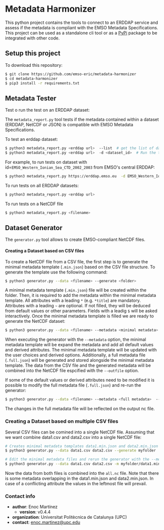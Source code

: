# Metadata Harmonizer #
This python project contains the tools to connect to an ERDDAP service and assess if the metadata is compliant with the EMSO Metadata Specifications.
This project can be used as a standalone cli tool or as a [PyPi](https://pypi.org/project/emso-metadata-harmonizer) package to be integrated with other code.

## Setup this project ##
To download this repository:
```bash
$ git clone https://github.com/emso-eric/metadata-harmonizer
$ cd metadata-harmonizer
$ pip3 install -r requirements.txt
```

## Metadata Tester ##
Test o run the test on an ERDDAP dataset:

The `metadata_report.py` tool tests if the metadata contained within a dataset (ERDDAP, NetCDF or JSON) is compatible with EMSO Metadata Specifications.

To test an erddap dataset:
```bash
$ python3 metadata_report.py <erddap url>  --list  # get the list of datasets
$ python3 metadata_report.py <erddap url>  -d <dataset_id>  # Run the test for one dataset
```

For example, to run tests on dataset with id=```EMSO_Western_Ionian_Sea_CTD_2002_2003``` from EMSO's central ERDDAP:
```bash
$ python3 metadata_report.py https://erddap.emso.eu  -d EMSO_Western_Ionian_Sea_CTD_2002_2003
```

    
To run tests on all ERDDAP datasets:
```bash
$ python3 metadata_report.py <erddap url> 
```
To run tests on a NetCDF file
```bash
$ python3 metadata_report.py <filename> 
```

## Dataset Generator ##
The `generator.py` tool allows to create EMSO-compliant NetCDF files.

#### Creating a Dataset based on CSV files ####
To create a NetCDF file from a CSV file, the first step is to generate the minimal metadata template (`.min.json`) based on the CSV file structure. To generate the template use the following command:  

```bash
$ python3 generator.py --data <filename> --generate <folder> 
```

A minimal metadata template (`.min.json`) file will be created within the folder. Then, it is required to add the metadata within the minimal metadata template. All attributes with a leading `*` (e.g. `*title`) are mandatory. Attributes with a leading `~` are optional. If not filled, they will be deduced from default values or other parameters. Fields with a leadig `$` will be asked interactively. Once the minimal metadata template is filled we are ready to generate the NetCDF dataset:

```bash
$ python3 generator.py --data <filename> --metadata <minimal metadata>  --outfile <output nc file> 
```
When executing the generator with the `--metadata` option, the minimal metadata template will be expand the metadata and add all default values and derived attributes. The minimal metadata template will be updated with the user choices and derived options. Additionally, a full metadata file (`.full.json`) will be generated and stored alongside the minimal metadata template. The data from the CSV file and the generated metadata will be combined into the NetCDF file espcified with the `--outfile` option.

If some of the default values or derived attributes need to be modified it is possible to modify the full metadata file (`.full.json`) and re-run the generator:
```bash
$ python3 generator.py --data <filename> --metadata <full metadata>  --outfile <output nc file> 
```

The changes in the full metadata file will be reflected on the output nc file.

### Creating a Dataset based on multiple CSV files ###

Several CSV files can be comined into a single NetCDF file. Assuming that we want combine data1.csv and data2.csv into a single NetCDF file: 

```bash
# Creates minimal metadata templates data1.min.json and data2.min.json
$ python3 generator.py --data data1.csv data2.csv --generate myfolder

# Edit the minimal metadata files and rerun the generator with the --metadata option
$ python3 generator.py --data data1.csv data2.csv -m myfolder/data1.min.json myfolder/data2.min.json -o all.nc
```

Now the data from both files is combined into the `all.nc` file. Note that there is some metadata overlapping in the data1.min.json and data2.min.json. In case of a conflicting attribute the values in the leftmost file will prevail.


### Contact info ###

* **author**: Enoc Martínez  
  * **version**: v0.4.4    
* **organization**: Universitat Politècnica de Catalunya (UPC)    
* **contact**: enoc.martinez@upc.edu  
